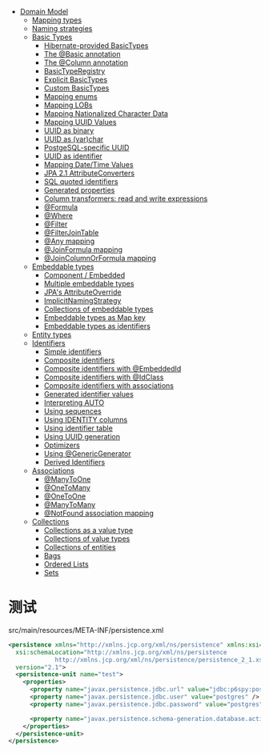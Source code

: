 - [Domain Model](/orm/domain/README.md)
  - [Mapping types](/orm/domain/01.md)
  - [Naming strategies](/orm/domain/02.md)
  - [Basic Types](/orm/domain/03/README.md)
    - [Hibernate-provided BasicTypes](/orm/domain/03/01.md)
    - [The @Basic annotation](/orm/domain/03/02.md)
    - [The @Column annotation](/orm/domain/03/03.md)
    - [BasicTypeRegistry](/orm/domain/03/04.md)
    - [Explicit BasicTypes](/orm/domain/03/05.md)
    - [Custom BasicTypes](/orm/domain/03/06.md)
    - [Mapping enums](/orm/domain/03/07.md)
    - [Mapping LOBs](/orm/domain/03/08.md)
    - [Mapping Nationalized Character Data](/orm/domain/03/09.md)
    - [Mapping UUID Values](/orm/domain/03/10.md)
    - [UUID as binary](/orm/domain/03/11.md)
    - [UUID as (var)char](/orm/domain/03/12.md)
    - [PostgeSQL-specific UUID](/orm/domain/03/13.md)
    - [UUID as identifier](/orm/domain/03/14.md)
    - [Mapping Date/Time Values](/orm/domain/03/15.md)
    - [JPA 2.1 AttributeConverters](/orm/domain/03/16.md)
    - [SQL quoted identifiers](/orm/domain/03/17.md)
    - [Generated properties](/orm/domain/03/18.md)
    - [Column transformers: read and write expressions](/orm/domain/03/19.md)
    - [@Formula](/orm/domain/03/20.md)
    - [@Where](/orm/domain/03/21.md)
    - [@Filter](/orm/domain/03/22.md)
    - [@FilterJoinTable](/orm/domain/03/23.md)
    - [@Any mapping](/orm/domain/03/24.md)
    - [@JoinFormula mapping](/orm/domain/03/25.md)
    - [@JoinColumnOrFormula mapping](/orm/domain/03/26.md)
  - [Embeddable types](/orm/domain/04/README.md)
    - [Component / Embedded](/orm/domain/04/01.md)
    - [Multiple embeddable types](/orm/domain/04/02.md)
    - [JPA's AttributeOverride](/orm/domain/04/03.md)
    - [ImplicitNamingStrategy](/orm/domain/04/04.md)
    - [Collections of embeddable types](/orm/domain/04/05.md)
    - [Embeddable types as Map key](/orm/domain/04/06.md)
    - [Embeddable types as identifiers](/orm/domain/04/07.md)
  - [Entity types](/orm/domain/05.md)
  - [Identifiers](/orm/domain/06/README.md)
    - [Simple identifiers](/orm/domain/06/01.md)
    - [Composite identifiers](/orm/domain/06/02.md)
    - [Composite identifiers with @EmbeddedId](/orm/domain/06/03.md)
    - [Composite identifiers with @IdClass](/orm/domain/06/04.md)
    - [Composite identifiers with associations](/orm/domain/06/05.md)
    - [Generated identifier values](/orm/domain/06/06.md)
    - [Interpreting AUTO](/orm/domain/06/07.md)
    - [Using sequences](/orm/domain/06/08.md)
    - [Using IDENTITY columns](/orm/domain/06/09.md)
    - [Using identifier table](/orm/domain/06/10.md)
    - [Using UUID generation](/orm/domain/06/11.md)
    - [Optimizers](/orm/domain/06/12.md)
    - [Using @GenericGenerator](/orm/domain/06/13.md)
    - [Derived Identifiers](/orm/domain/06/14.md)
  - [Associations](/orm/domain/07/README.md)
    - [@ManyToOne](/orm/domain/07/01.md)
    - [@OneToMany](/orm/domain/07/02.md)
    - [@OneToOne](/orm/domain/07/03.md)
    - [@ManyToMany](/orm/domain/07/04.md)
    - [@NotFound association mapping](/orm/domain/07/05.md)
  - [Collections](/orm/domain/08/README.md)
    - [Collections as a value type](/orm/domain/08/01.md)
    - [Collections of value types](/orm/domain/08/02.md)
    - [Collections of entities](/orm/domain/08/03.md)
    - [Bags](/orm/domain/08/04.md)
    - [Ordered Lists](/orm/domain/08/05.md)
    - [Sets](/orm/domain/08/06.md)


# 测试
src/main/resources/META-INF/persistence.xml
```xml
<persistence xmlns="http://xmlns.jcp.org/xml/ns/persistence" xmlns:xsi="http://www.w3.org/2001/XMLSchema-instance"
  xsi:schemaLocation="http://xmlns.jcp.org/xml/ns/persistence
             http://xmlns.jcp.org/xml/ns/persistence/persistence_2_1.xsd"
  version="2.1">
  <persistence-unit name="test">
    <properties>
      <property name="javax.persistence.jdbc.url" value="jdbc:p6spy:postgresql://localhost:5432/test" />
      <property name="javax.persistence.jdbc.user" value="postgres" />
      <property name="javax.persistence.jdbc.password" value="postgres" />

      <property name="javax.persistence.schema-generation.database.action" value="drop-and-create" />
    </properties>
  </persistence-unit>
</persistence>
```

